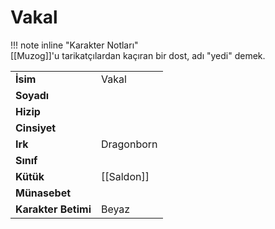 # Vakal   
  
  
!!! note inline "Karakter Notları"  
	[[Muzog]]'u tarikatçılardan kaçıran bir dost, adı "yedi" demek.  
  
  
|  |  |  
|---|---|  
| **İsim** | Vakal |  
| **Soyadı** |  |  
| **Hizip** |  |  
| **Cinsiyet** |  |  
| **Irk** | Dragonborn |  
| **Sınıf** |  |  
| **Kütük** | [[Saldon]] |  
| **Münasebet** |  |  
| **Karakter Betimi** | Beyaz |  
